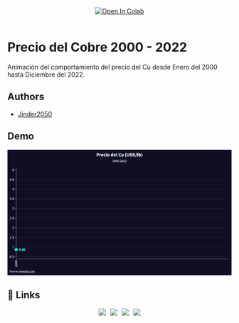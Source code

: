 
<div class="estilo" align="center" style="display:block;">
<a href="https://colab.research.google.com/github/Jinder2050/ComportamientoPrecioCuDiario/blob/main/AnalisisDatosDiarioPrecioCu.ipynb" target="_parent"><img src="https://colab.research.google.com/assets/colab-badge.svg" alt="Open In Colab"/></a>
</div>
<br>

# Precio del Cobre 2000 - 2022

Animación del comportamiento del precio del Cu desde Enero del 2000 hasta Diciembre del 2022.

## Authors

- [Jinder2050](https://www.github.com/Jinder2050)

## Demo

![animation](assets/animation.gif)


## 🔗 Links
<div class="estilo" align="center" style="display:block;">
        <a href="https://github.com/Jinder2050" target="_blank" style="padding: 0.2rem;"><img src="https://img.shields.io/badge/GitHub-%2312100E.svg?&style=for-the-badge&logo=Github&logoColor=white"/></a>
        <a href="https://www.facebook.com/JiNnDeRC" target="_blank" style="padding: 0.2rem;"><img src="https://img.shields.io/badge/facebook-%233B5998.svg?&style=for-the-badge&logo=facebook&logoColor=white"/></a>
        <a href="https://www.instagram.com/jinnder07/" target="_blank" style="padding: 0.2rem;"><img src="https://img.shields.io/badge/instagram-%23dc2743.svg?&style=for-the-badge&logo=instagram&logoColor=white"/></a>
        <a href="https://www.linkedin.com/in/yiender-condori-galdos-6a536020b/" target="_blank" style="padding: 0.2rem;"><img src="https://img.shields.io/badge/linkedin-%230077B5.svg?&style=for-the-badge&logo=linkedin&logoColor=white"/></a>
</div>
<br>
